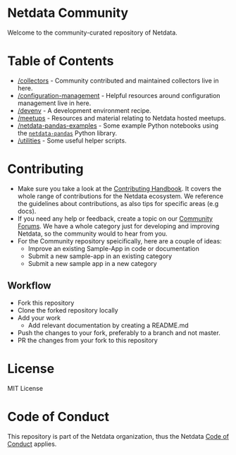 # Netdata Community

Welcome to the community-curated repository of Netdata.

# Table of Contents

- [/collectors](/collectors/) - Community contributed and maintained collectors live in here.
- [/configuration-management](/configuration-management/) - Helpful resources around configuration management live in here.
- [/devenv](/devenv/) - A development environment recipe.
- [/meetups](/meetups/) - Resources and material relating to Netdata hosted meetups.
- [/netdata-pandas-examples](/netdata-pandas-examples/) - Some example Python notebooks using the [`netdata-pandas`](https://github.com/netdata/netdata-pandas) Python library.
- [/utilities](/utilities/) - Some useful helper scripts.

# Contributing

- Make sure you take a look at the [Contributing Handbook](https://learn.netdata.cloud/contribute/handbook). It covers the whole range of contributions for the Netdata ecosystem. We reference the guidelines about contributions, as also tips for specific areas (e.g docs).
- If you need any help or feedback, create a topic on our [Community Forums](https://community.netdata.cloud/c/agent-development/9). We have a whole category just for developing and improving Netdata, so the community would to hear from you.
- For the Community repository speicifically, here are a couple of ideas:
    - Improve an existing Sample-App in code or documentation
    - Submit a new sample-app in an existing category
    - Submit a new sample app in a new category

## Workflow

- Fork this repository
- Clone the forked repository locally
- Add your work
    - Add relevant documentation by creating a README.md
- Push the changes to your fork, preferably to a branch and not master.
- PR the changes from your fork to this repository

# License

MIT License

# Code of Conduct

This repository is part of the Netdata organization, thus the Netdata [Code of Conduct](https://learn.netdata.cloud/contribute/code-of-conduct) applies.
